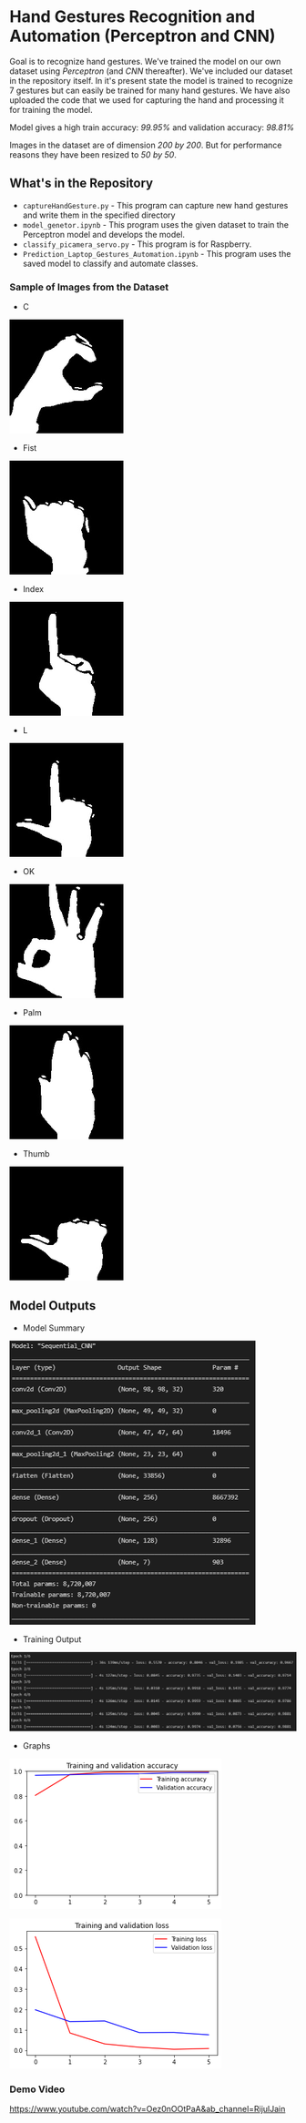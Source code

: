 # Hand Gestures Recognition and Automation (Perceptron and CNN)

Goal is to recognize hand gestures. We've trained the model on our own dataset using *Perceptron* (and *CNN* thereafter). We've included our dataset in the repository itself. In it's present state the model is trained to recognize 7 gestures but can easily be trained for many hand gestures. We have also uploaded the code that we used for capturing the hand and processing it for training the model.

Model gives a high train accuracy: *99.95%* and validation accuracy: *98.81%*

Images in the dataset are of dimension *200 by 200*. But for performance reasons they have been resized to *50 by 50*.

## What's in the Repository

* `captureHandGesture.py` - This program can capture new hand gestures and write them in the specified directory
* `model_genetor.ipynb` -  This program uses the given dataset to train the Perceptron model and develops the model.
* `classify_picamera_servo.py` -  This program is for Raspberry.
* `Prediction_Laptop_Gestures_Automation.ipynb` - This program uses the saved model to classify and automate classes.


### Sample of Images from the Dataset
* C

![C.jpeg](Sample_Images/C.jpeg)

* Fist

![fist.jpeg](Sample_Images/fist.jpeg)

* Index

![index.jpeg](Sample_Images/index.jpeg)

* L

![L.jpeg](Sample_Images/L.jpeg)

* OK

![ok.jpeg](Sample_Images/ok.jpeg)

* Palm

![palm.jpeg](Sample_Images/palm.jpeg)

* Thumb

![thumb.jpeg](Sample_Images/thumb.jpeg)

## Model Outputs

* Model Summary

![summary.png](Model_Images/summary.png)

* Training Output

![output.png](Model_Images/output.png)

* Graphs

![1.png](Model_Images/1.png)

![2.png](Model_Images/2.png)


### Demo Video

https://www.youtube.com/watch?v=Oez0nOOtPaA&ab_channel=RijulJain
